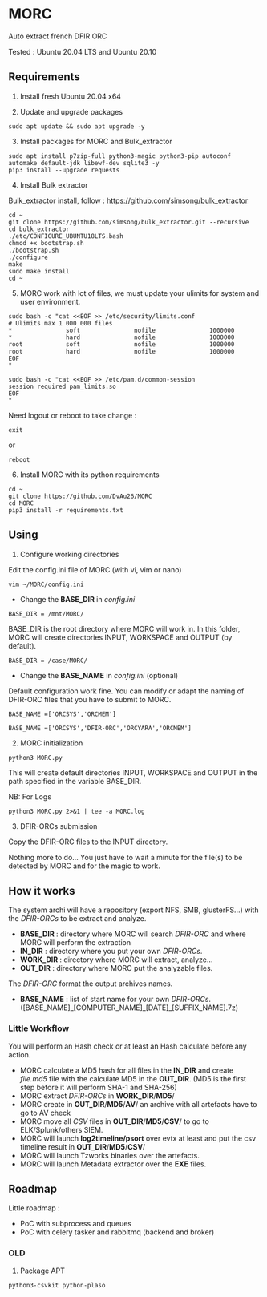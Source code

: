 # MORC

Auto extract french DFIR ORC

Tested : Ubuntu 20.04 LTS and Ubuntu 20.10

## Requirements

1. Install fresh Ubuntu 20.04 x64

2. Update and upgrade packages

```
sudo apt update && sudo apt upgrade -y
```

3. Install packages for MORC and Bulk_extractor

```
sudo apt install p7zip-full python3-magic python3-pip autoconf automake default-jdk libewf-dev sqlite3 -y
pip3 install --upgrade requests
```

4. Install Bulk extractor

Bulk_extractor install, follow : https://github.com/simsong/bulk_extractor

```
cd ~
git clone https://github.com/simsong/bulk_extractor.git --recursive
cd bulk_extractor
./etc/CONFIGURE_UBUNTU18LTS.bash
chmod +x bootstrap.sh
./bootstrap.sh
./configure
make
sudo make install
cd ~
```

5. MORC work with lot of files, we must update your ulimits for system and user environment.

```
sudo bash -c "cat <<EOF >> /etc/security/limits.conf
# Ulimits max 1 000 000 files
*               soft               nofile               1000000
*               hard               nofile               1000000
root            soft               nofile               1000000
root            hard               nofile               1000000
EOF
"

sudo bash -c "cat <<EOF >> /etc/pam.d/common-session
session required pam_limits.so
EOF
"
```
Need logout or reboot to take change :


`exit`

or

`reboot`

6. Install MORC with its python requirements

```
cd ~
git clone https://github.com/DvAu26/MORC
cd MORC
pip3 install -r requirements.txt
```

## Using

1. Configure working directories

Edit the config.ini file of MORC (with vi, vim or nano)

```
vim ~/MORC/config.ini
```

- Change the __BASE_DIR__ in _config.ini_

`BASE_DIR = /mnt/MORC/`

BASE_DIR is the root directory where MORC will work in.
In this folder, MORC will create directories INPUT, WORKSPACE and OUTPUT (by default).

```
BASE_DIR = /case/MORC/
```

- Change the __BASE_NAME__ in _config.ini_ (optional)

Default configuration work fine.
You can modify or adapt the naming of DFIR-ORC files that you have to submit to MORC.

`BASE_NAME =['ORCSYS','ORCMEM']`

```
BASE_NAME =['ORCSYS','DFIR-ORC','ORCYARA','ORCMEM']
```

2. MORC initialization

```
python3 MORC.py
```

This will create default directories INPUT, WORKSPACE and OUTPUT in the path specified in the variable BASE_DIR. 

NB: For Logs

```
python3 MORC.py 2>&1 | tee -a MORC.log
```

3. DFIR-ORCs submission

Copy the DFIR-ORC files to the INPUT directory.

Nothing more to do...
You just have to wait a minute for the file(s) to be detected by MORC 
and for the magic to work.

## How it works

The system archi will have a repository (export NFS, SMB, glusterFS...) with the _DFIR-ORCs_ to be extract and analyze.

- __BASE_DIR__ : directory where MORC will search _DFIR-ORC_ and where MORC will perform the extraction
- __IN_DIR__ : directory where you put your own _DFIR-ORCs_.
- __WORK_DIR__ : directory where MORC will extract, analyze...
- __OUT_DIR__ : directory where MORC put the analyzable files.

The _DFIR-ORC_ format the output archives names.
- __BASE_NAME__ : list of start name for your own _DFIR-ORCs_. ([BASE_NAME]\_[COMPUTER_NAME]\_[DATE]\_[SUFFIX_NAME].7z)

### Little Workflow

You will perform an Hash check or at least an Hash calculate before any action.

- MORC calculate a MD5 hash for all files in the __IN_DIR__ and create _file.md5_ file with the calculate MD5 in the __OUT_DIR__.
(MD5 is the first step before it will perform SHA-1 and SHA-256)
- MORC extract _DFIR-ORCs_ in __WORK_DIR__/__MD5__/
- MORC create in __OUT_DIR__/__MD5__/__AV__/ an archive with all artefacts have to go to AV check
- MORC move all _CSV_ files in __OUT_DIR__/__MD5__/__CSV__/ to go to ELK/Splunk/others SIEM.
- MORC will launch __log2timeline/psort__ over evtx at least and put the csv timeline result in __OUT_DIR__/__MD5__/__CSV__/
- MORC will launch Tzworks binaries over the artefacts.
- MORC will launch Metadata extractor over the __EXE__ files.


## Roadmap

Little roadmap :

- PoC with subprocess and queues
- PoC with celery tasker and rabbitmq (backend and broker)

### OLD

1. Package APT

```
python3-csvkit python-plaso
```
